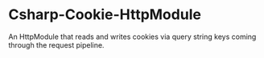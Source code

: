 # Csharp-Cookie-HttpModule
An HttpModule that reads and writes cookies via query string keys coming through the request pipeline.
